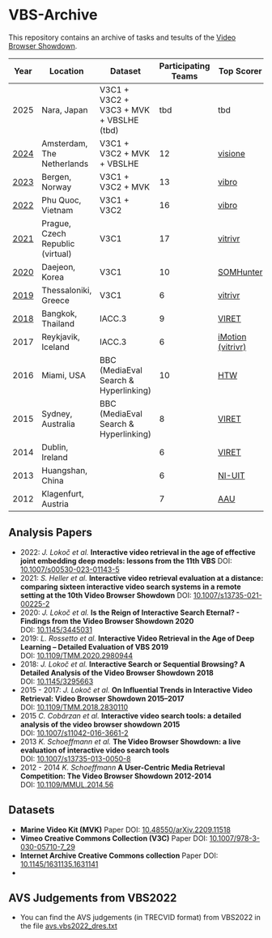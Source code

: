 # VBS-Archive
This repository contains an archive of tasks and tesults of the [Video Browser Showdown](https://videobrowsershowdown.org).

| Year 	| Location   								| Dataset                               	| Participating Teams 	| Top Scorer        	|
|------	|-------------------------------------------|---------------------------------------	|---------------------	|-------------------	|
| 2025  | Nara, Japan								| V3C1 + V3C2 + V3C3 + MVK + VBSLHE (tbd)	| tbd					| tbd					|
| [2024](2024)  | Amsterdam, The Netherlands  		| V3C1 + V3C2 + MVK + VBSLHE				| 12  					| [visione](https://link.springer.com/chapter/10.1007/978-3-031-53302-0_29)				|
| [2023](2023)  | Bergen, Norway  					| V3C1 + V3C2 + MVK  						| 13                 	| [vibro](https://link.springer.com/chapter/10.1007/978-3-031-27077-2_56)              	|
| [2022](2022) 	| Phu Quoc, Vietnam  				| V3C1 + V3C2   							| 16                 	| [vibro](https://link.springer.com/chapter/10.1007/978-3-030-98355-0_43)           	|
| [2021](2021) 	| Prague, Czech Republic (virtual) 	| V3C1   									| 17                  	| [vitrivr](https://link.springer.com/chapter/10.1007/978-3-030-67835-7_41)         	|
| [2020](2020) 	| Daejeon, Korea  					| V3C1    									| 10                  	| [SOMHunter](https://link.springer.com/chapter/10.1007/978-3-030-37734-2_71)       	|
| [2019](2019) 	| Thessaloniki, Greece   			| V3C1     									| 6                   	| [vitrivr](https://link.springer.com/chapter/10.1007/978-3-030-05716-9_55)         	|
| [2018](2018) 	| Bangkok, Thailand   				| IACC.3   									| 9                   	| [VIRET](https://link.springer.com/chapter/10.1007/978-3-319-73600-6_44)           	|
| 2017 	| Reykjavik, Iceland  						| IACC.3   									| 6                   	| [iMotion (vitrivr)](http://link.springer.com/chapter/10.1007/978-3-319-51814-5_43)	|
| 2016 	| Miami, USA  								| BBC (MediaEval Search & Hyperlinking) 	| 10                  	| [HTW](http://link.springer.com/chapter/10.1007/978-3-319-27674-8_43)              	|
| 2015 	| Sydney, Australia  						| BBC (MediaEval Search & Hyperlinking) 	| 8                   	| [VIRET](http://link.springer.com/content/pdf/10.1007%2F978-3-319-04117-9_49.pdf)  	|
| 2014 	| Dublin, Ireland  							|                                       	| 6                   	| [VIRET](http://link.springer.com/content/pdf/10.1007%2F978-3-319-04117-9_49.pdf)  	|
| 2013 	| Huangshan, China   						|                                       	| 6                   	| [NI-UIT](http://link.springer.com/content/pdf/10.1007%2F978-3-642-35728-2_65.pdf) 	|
| 2012 	| Klagenfurt, Austria  						|                                       	| 7                   	| [AAU](http://link.springer.com/chapter/10.1007/978-3-642-27355-1_63)              	|

## Analysis Papers

- 2022: *J. Lokoč et al.* **Interactive video retrieval in the age of effective joint embedding deep models: lessons from the 11th VBS** DOI: [10.1007/s00530-023-01143-5](https://doi.org/10.1007/s00530-023-01143-5)
- 2021: *S. Heller et al.* **Interactive video retrieval evaluation at a distance: comparing sixteen interactive video search systems in a remote setting at the 10th Video Browser Showdown** DOI: [10.1007/s13735-021-00225-2](https://doi.org/10.1007/s13735-021-00225-2)
- 2020: *J. Lokoč et al.* **Is the Reign of Interactive Search Eternal? - Findings from the Video Browser Showdown 2020** <br> DOI: [10.1145/3445031](https://doi.org/10.1145/3445031)
- 2019: *L. Rossetto et al.* **Interactive Video Retrieval in the Age of Deep Learning – Detailed Evaluation of VBS 2019** <br> DOI: [10.1109/TMM.2020.2980944](https://doi.org/10.1109/TMM.2020.2980944)
- 2018: *J. Lokoč et al.* **Interactive Search or Sequential Browsing? A Detailed Analysis of the Video Browser Showdown 2018** <br> DOI: [10.1145/3295663](https://doi.org/10.1145/3295663)
- 2015 - 2017: *J. Lokoč et al.* **On Influential Trends in Interactive Video Retrieval: Video Browser Showdown 2015–2017** <br> DOI: [10.1109/TMM.2018.2830110](https://doi.org/10.1109/TMM.2018.2830110)
- 2015 *C. Cobârzan et al.* **Interactive video search tools: a detailed analysis of the video browser showdown 2015** <br> DOI: [10.1007/s11042-016-3661-2](https://doi.org/10.1007/s11042-016-3661-2)
- 2013 *K. Schoeffmann et al.* **The Video Browser Showdown: a live evaluation of interactive video search tools** <br> DOI: [10.1007/s13735-013-0050-8](https://doi.org/10.1007/s13735-013-0050-8)
- 2012 - 2014 *K. Schoeffmann* **A User-Centric Media Retrieval Competition: The Video Browser Showdown 2012-2014** <br> DOI: [10.1109/MMUL.2014.56](https://doi.org/10.1109/MMUL.2014.56)


## Datasets

- **Marine Video Kit (MVK)** Paper DOI: [10.48550/arXiv.2209.11518](https://doi.org/10.48550/arXiv.2209.11518)
- **Vimeo Creative Commons Collection (V3C)** Paper DOI: [10.1007/978-3-030-05710-7_29](https://doi.org/10.1007/978-3-030-05710-7_29)
- **Internet Archive Creative Commons collection** Paper DOI: [10.1145/1631135.1631141](https://doi.org/10.1145/1631135.1631141)
- 
## AVS Judgements from VBS2022
- You can find the AVS judgements (in TRECVID format) from VBS2022 in the file [avs.vbs2022_dres.txt](https://github.com/lucaro/VBS-Archive/blob/main/avs.vbs2022_dres.txt)
